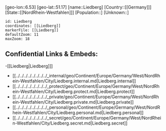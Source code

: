 ﻿---
location: [51.17,6.53]
mapzoom: [7,12] 
mapmarker: city 
type: City
tags:
- geo/City


SpocWebEntityId: 31998
isDeleted: false
confidential: public

---
[geo-lon::6.53]
[geo-lat::51.17]
[name::Liedberg]
[Country::[[Germany]]]
[State::[[NordRhein-Westfahlen]]]
[Population::]
[Unknown::]


```leaflet
id: Liedberg
coordinates: [[Liedberg]]
markerFile: [[Liedberg]]
defaultZoom: 11 
maxZoom: 18
```


## Confidential Links & Embeds: 
-[[Liedberg|Liedberg]]] 
- [[../../../../../../../../_internal/geo/Continent/Europe/Germany/West/NordRhein-Westfahlen/City/Liedberg.internal.md|Liedberg.internal]] 
- [[../../../../../../../../_protect/geo/Continent/Europe/Germany/West/NordRhein-Westfahlen/City/Liedberg.protect.md|Liedberg.protect]] 
- [[../../../../../../../../_private/geo/Continent/Europe/Germany/West/NordRhein-Westfahlen/City/Liedberg.private.md|Liedberg.private]] 
- [[../../../../../../../../_personal/geo/Continent/Europe/Germany/West/NordRhein-Westfahlen/City/Liedberg.personal.md|Liedberg.personal]] 
- [[../../../../../../../../_secret/geo/Continent/Europe/Germany/West/NordRhein-Westfahlen/City/Liedberg.secret.md|Liedberg.secret]] 
